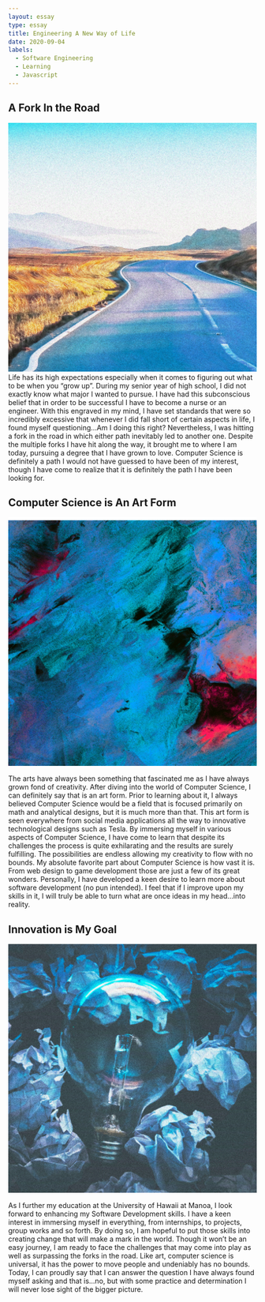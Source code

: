```yaml
---
layout: essay
type: essay
title: Engineering A New Way of Life
date: 2020-09-04
labels:
  - Software Engineering
  - Learning
  - Javascript
---
```


## A Fork In the Road

<img class="ui medium left square floated image" src="../images/path.png">
Life has its high expectations especially when it comes to figuring out what to be when you “grow up”. During my senior year of high school, I did not exactly know what major I wanted to pursue. I have had this subconscious belief that in order to be successful I have to become a nurse or an engineer. With this engraved in my mind, I have set standards that were so incredibly excessive that whenever I did fall short of certain aspects in life, I found myself questioning...Am I doing this right? Nevertheless, I was hitting a fork in the road in which either path inevitably led to another one. Despite the multiple forks I have hit along the way, it brought me to where I am today, pursuing a degree that I have grown to love. Computer Science is definitely a path I would not have guessed to have been of my interest, though I have come to realize that it is definitely the path I have been looking for.

## Computer Science is An Art Form

<img class="ui medium left square floated image" src="../images/art.png">

The arts have always been something that fascinated me as I have always grown fond of creativity. After diving into the world of Computer Science, I can definitely say that is an art form. Prior to learning about it, I always believed Computer Science would be a field that is focused primarily on math and analytical designs, but it is much more than that. This art form is seen everywhere from social media applications all the way to innovative technological designs such as Tesla. By immersing myself in various aspects of Computer Science, I have come to learn that despite its challenges the process is quite exhilarating and the results are surely fulfilling. The possibilities are endless allowing my creativity to flow with no bounds. My absolute favorite part about Computer Science is how vast it is. From web design to game development those are just a few of its great wonders. Personally, I have developed a keen desire to learn more about software development (no pun intended). I feel that if I improve upon my skills in it, I will truly be able to turn what are once ideas in my head…into reality. 

## Innovation is My Goal

<img class="ui medium left square floated image" src="../images/innovation.png">

As I further my education at the University of Hawaii at Manoa, I look forward to enhancing my Software Development skills. I have a keen interest in immersing myself in everything, from internships, to projects, group works and so forth. By doing so, I am hopeful to put those skills into creating change that will make a mark in the world. Though it won’t be an easy journey, I am ready to face the challenges that may come into play as well as surpassing the forks in the road. Like art, computer science is universal, it has the power to move people and undeniably has no bounds. Today, I can proudly say that I can answer the question I have always found myself asking and that is...no, but with some practice and determination I will never lose sight of the bigger picture. 
